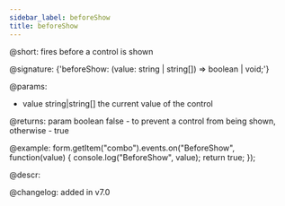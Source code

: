 ```yaml
---
sidebar_label: beforeShow
title: beforeShow
---          
```


@short: fires before a control is shown

@signature: {'beforeShow: (value: string | string[]) => boolean | void;'}

@params:
- value     string|string[]     the current value of the control

@returns:
param   boolean     false - to prevent a control from being shown, otherwise - true

@example:
form.getItem("combo").events.on("BeforeShow", function(value) {
    console.log("BeforeShow", value);
    return true;
});

@descr:

@changelog: added in v7.0

